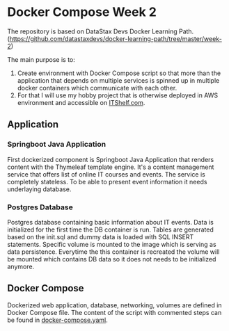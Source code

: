 # Docker Compose Week 2

The repository is based on DataStax Devs Docker Learning Path. (https://github.com/datastaxdevs/docker-learning-path/tree/master/week-2)

The main purpose is to:
1) Create environment with Docker Compose script so that more than the application that depends on multiple services is spinned up in multiple docker containers which communicate with each other.
2) For that I will use my hobby project that is otherwise deployed in AWS environment and accessible on [ITShelf.com](http://itshelf.com).

## Application

### Springboot Java Application

First dockerized component is Springboot Java Application that renders content with the Thymeleaf template engine.
It's a content management service that offers list of online IT courses and events.
The service is completely stateless. To be able to present event information it needs underlaying database.

### Postgres Database

Postgres database containing basic information about IT events.
Data is initialized for the first time the DB container is run. 
Tables are generated based on the init.sql and dummy data is loaded with SQL INSERT statements. 
Specific volume is mounted to the image which is serving as data persistence. 
Everytime the this container is recreated the volume will be mounted which contains DB data so it does not needs to be initialized anymore.

## Docker Compose

Dockerized web application, database, networking, volumes are defined in Docker Compose file. The content of the script with commented steps can be found in
[docker-compose.yaml](docker-compose.yaml).